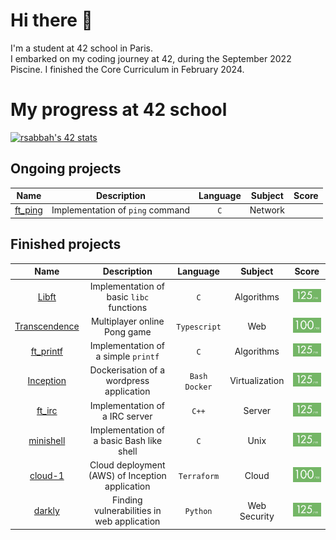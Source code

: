 # Hi there 👋

I'm a student at 42 school in Paris.<br>
I embarked on my coding journey at 42, during the September 2022 Piscine. I finished the Core Curriculum in February 2024.
# My progress at 42 school
[![rsabbah's 42 stats](https://badge.mediaplus.ma/greenbinary/rsabbah)](https://github.com/oakoudad/badge42)

## Ongoing projects
| Name | Description | Language | Subject | Score |
| :----: | :---------: | :------: | :-----: | :---: |
| <a href="https://github.com/haoov/ft_ping/tree/develop">ft_ping | Implementation of `ping` command | `C` | Network |

## Finished projects
| Name | Description | Language | Subject | Score |
| :----: | :---------: | :------: | :-----: | :---: |
| <a href="https://github.com/haoov/libft">Libft | Implementation of basic `libc` functions | `C` | Algorithms | <img src="images/grade-125.png" alt="Libft Score" width="90"> |
| <a href="https://github.com/haoov/ft_transcendence">Transcendence | Multiplayer online Pong game | `Typescript` | Web | <img src="images/grade-100.png" alt="Transcendence Score" width="90"> |
| <a href="https://github.com/haoov/ft_printf">ft_printf | Implementation of a simple `printf` | `C` | Algorithms | <img src="images/grade-125.png" alt="ft_printf Score" width="90"> |
| <a href="https://github.com/haoov/Inception">Inception | Dockerisation of a wordpress application | `Bash` `Docker` | Virtualization | <img src="images/grade-125.png" alt="Inception Score" width="90"> |
| <a href="https://github.com/haoov/ft_irc">ft_irc | Implementation of a IRC server | `C++` | Server | <img src="images/grade-125.png" alt="ft_irc Score" width="90"> |
| <a href="https://github.com/haoov/minishell">minishell | Implementation of a basic Bash like shell | `C` | Unix | <img src="images/grade-125.png" alt="minishell Score" width="90"> |
| <a href="https://github.com/haoov/cloud-1">cloud-1 | Cloud deployment (AWS) of Inception application | `Terraform` | Cloud | <img src="images/grade-100.png" alt="cloud-1 Score" width="90"> |
| <a href="https://github.com/haoov/darkly">darkly | Finding vulnerabilities in web application | `Python` | Web Security | <img src="images/grade-125.png" alt="darkly Score" width="90"> |
